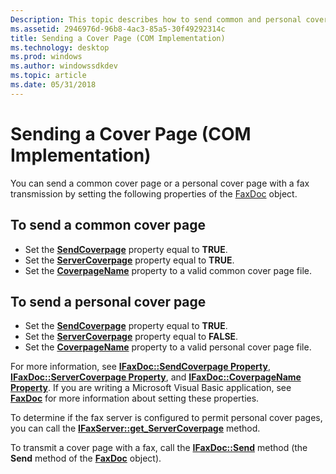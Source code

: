 ```yaml
---
Description: This topic describes how to send common and personal cover pages in the Component Object Model (COM) implementation environment.
ms.assetid: 2946976d-96b8-4ac3-85a5-30f49292314c
title: Sending a Cover Page (COM Implementation)
ms.technology: desktop
ms.prod: windows
ms.author: windowssdkdev
ms.topic: article
ms.date: 05/31/2018
---
```


# Sending a Cover Page (COM Implementation)

You can send a common cover page or a personal cover page with a fax transmission by setting the following properties of the [FaxDoc](-mfax-faxdoc.md) object.

## To send a common cover page

-   Set the [**SendCoverpage**](/previous-versions/windows/desktop/api/Faxcom/nf-faxcom-ifaxdoc-get_sendcoverpage) property equal to **TRUE**.
-   Set the [**ServerCoverpage**](/previous-versions/windows/desktop/api/Faxcom/nf-faxcom-ifaxdoc-get_servercoverpage) property equal to **TRUE**.
-   Set the [**CoverpageName**](/previous-versions/windows/desktop/api/Faxcom/nf-faxcom-ifaxdoc-get_coverpagename) property to a valid common cover page file.

## To send a personal cover page

-   Set the [**SendCoverpage**](/previous-versions/windows/desktop/api/Faxcom/nf-faxcom-ifaxdoc-get_sendcoverpage) property equal to **TRUE**.
-   Set the [**ServerCoverpage**](/previous-versions/windows/desktop/api/Faxcom/nf-faxcom-ifaxdoc-get_servercoverpage) property equal to **FALSE**.
-   Set the [**CoverpageName**](/previous-versions/windows/desktop/api/Faxcom/nf-faxcom-ifaxdoc-get_coverpagename) property to a valid personal cover page file.

For more information, see [**IFaxDoc::SendCoverpage Property**](/previous-versions/windows/desktop/api/Faxcom/nf-faxcom-ifaxdoc-get_sendcoverpage), [**IFaxDoc::ServerCoverpage Property**](/previous-versions/windows/desktop/api/Faxcom/nf-faxcom-ifaxdoc-get_servercoverpage), and [**IFaxDoc::CoverpageName Property**](/previous-versions/windows/desktop/api/Faxcom/nf-faxcom-ifaxdoc-get_coverpagename). If you are writing a Microsoft Visual Basic application, see [**FaxDoc**](-mfax-faxdoc-object-visual-basic-.md) for more information about setting these properties.

To determine if the fax server is configured to permit personal cover pages, you can call the [**IFaxServer::get\_ServerCoverpage**](/previous-versions/windows/desktop/api/faxcomex/) method.

To transmit a cover page with a fax, call the [**IFaxDoc::Send**](/previous-versions/windows/desktop/api/Faxcom/) method (the **Send** method of the [**FaxDoc**](-mfax-faxdoc-object-visual-basic-.md) object).

 

 



